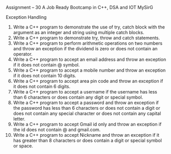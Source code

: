 Assignment – 30 A Job Ready Bootcamp in C++, DSA and IOT MySirG

Exception Handling

1. Write a C++ program to demonstrate the use of try, catch block with the argument as an
integer and string using multiple catch blocks.
2. Write a C++ program to demonstrate try, throw and catch statements.
3. Write a C++ program to perform arithmetic operations on two numbers and throw an
exception if the dividend is zero or does not contain an operator.
4. Write a C++ program to accept an email address and throw an exception if it does not
contain @ symbol.
5. Write a C++ program to accept a mobile number and throw an exception if it does not
contain 10 digits.
6. Write a C++ program to accept area pin code and throw an exception if it does not
contain 6 digits.
7. Write a C++ program to accept a username if the username has less than 6 characters
or does contain any digit or special symbol.
8. Write a C++ program to accept a password and throw an exception if the password has
less than 6 characters or does not contain a digit or does not contain any special
character or does not contain any capital letter.
9. Write a C++ program to accept Gmail id only and throw an exception if the id does not
contain @ and gmail.com.
10. Write a C++ program to accept Nickname and throw an exception if it has greater than 8
characters or does contain a digit or special symbol or space.
